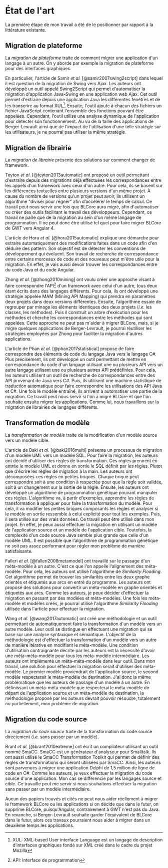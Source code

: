 # État de l'art

La première étape de mon travail a été de le positionner par rapport à la littérature existante.

## Migration de plateforme

La _migration de plateforme_ traite de comment migrer une application d'un langage à un autre.
On y aborde par exemple la migration de plateforme pour des interfaces graphiques.

En particulier, l'article de Samir *et al.* [@samir2007swing2script] dans lequel il est question de la migration de Swing vers Ajax.
Les auteurs ont développé un outil appelé Swing2Script qui permet d'automatiser
  la migration d'application Java-Swing en une application web Ajax.
Cet outil permet d'extraire depuis une application Java les différentes fenêtres et de
  les transcrire au format XUL[^XUL].
Ensuite, l'outil ajoute à chacun des fichiers un fichier JavaScript contenant l'ensemble des fonctions pouvant être appelées.
Cependant, l'outil utilise une analyse dynamique de l'application pour détecter son fonctionnement.
Au vu de la taille des applications de Berger-Levrault ainsi que de l'impact de l'utilisation d'une telle stratégie sur les utilisateurs,
  je ne pourrai pas utiliser la même stratégie.

## Migration de librairie

La _migration de librairie_ présente des solutions sur comment changer de framework.

Teyton  *et al.* [@teyton2013automatic] ont proposé un outil permettant d'extraire depuis des migrations déjà effectuées
  les correspondances entre les appels d'un framework avec ceux d'un autre.
Pour cela, ils se basent sur les différences textuelles entre plusieurs versions d'un même projet.
À cause du nombre de versions qu'un projet peut avoir, ils utilisent un algorithme
  "diviser pour régner" afin d’accélérer le temps de calcul.
Ce travail peut nous servir une fois que BLCore aura migré, afin d'automatiser ou créer des outils
  facilitant le travail des développeurs.
Cependant, ce travail ne parle que de la migration au sein d'un même langage de programmation.
Il ne peut donc être utilisé tel quel pour faire migrer BLCore de GWT vers Angular 4.

L'article de Hora *et al.* [@hora2015automatic] explique une démarche pour extraire
  automatiquement des modifications faites dans un code afin d'en déduire des pattern.
Son objectif est de détecter les conventions de développement qui évoluent.
Son travail de recherche de correspondance entre certains morceaux de code
  et des nouveaux peut m'être utile pour la migration.
En effet, je vais aussi devoir trouver les correspondances entre du code Java
  et du code Angular.

Zhong  *et al.* [@zhong2010mining] ont voulu créer une approche visant à faire correspondre
  l'API[^api] d'un framework avec celui d'un autre, tous deux étant écrits dans des langages différents.
Pour cela, ils ont développé une stratégie appelée MAM (Mining API Mapping) qui prendra en
  paramètres deux projets dans deux versions différentes.
Ensuite, l'algorithme essaie de regrouper par minage les éléments identiques des deux projets
  (_i.e._ les classes, les méthodes).
Puis il construit un arbre d’exécution pour les méthodes et cherche les correspondances
  entre les méthodes qui sont appelées.
Cette approche ne peut pas m'aider à migrer BLCore,
  mais, si je migre quelques applications de Berger-Levrault,
  je pourrai réutiliser les stratégies employées par Zhong pour faciliter la migration d'autres applications.

L'article de Phan *et al.* [@phan2017statistical] propose de faire correspondre des éléments de code du langage Java
  vers le langage C#.
Plus précisément, ils ont développé un outil permettant de mettre en correspondance du code d'un langage utilisant
  une ou plusieurs API vers un autre langage utilisant une ou plusieurs autres API prédéfinies.
Pour cela, les auteurs utilisent un outil de recherche de correspondances entre des API provenant de Java vers C#.
Puis, ils utilisent une machine statistique de traduction automatique pour faire correspondre les utilisations des API Java et C#.
Une fois le modèle entraîné, ils arrivent à automatiser une partie de la migration.
Ce travail peut nous servir si l'on a migré BLCore et que l'on souhaite ensuite migrer les applications.
Comme lui, nous travaillons sur la migration de librairies de langages différents.

## Transformation de modèle

La _transformation de modèle_ traite de la modification d'un modèle source vers un modèle cible.

L'article de Baki *et al.* [@baki2016multi] présente un processus de migration d'un modèle UML vers un modèle SQL.
Pour faire la migration, les auteurs ont décidé d'utiliser des règles de transformation.
Ces règles prennent en entrée le modèle UML et donne en sortie le SQL définit par les règles.
Plutot que d'écrire les règles de migration à la main.
Les auteurs ont décomposées ces règles en petites briques.
Chaque brique peut correspondre soit à une condition à respectée pour que la règle soit validée, soit à un changement sur la sortie de la règle.
Ensuite, les auteurs ont développé un algorithme de programmation génétique pouvant manipuler ces règles.
L'algorithme va, à partir d'exemples, apprendre les règles de transformation à appliquer pour faire la transformation du modèle.
Pour cela, il va modifier les petites briques composants les règles et analyser si le modèle en sortie ressemble à
  celui explicité pour tout les exemples.
Puis, il sera utilisé sur des vrais données.
Ce travail peut être utilisé dans mon projet.
En effet, je peux aussi effectuer la migration en utilisant un modèle de l'application source et un
  modèle de l'application cible.
Toutefois, la complexité d'un code source Java semble plus grande que celle d'un modèle UML.
Il est possible que l'algorithme de programmation génétique ne soit pas assez performant pour régler mon problème de manière satisfaisante.

Falleri *et al.* [@falleri2008metamodel] ont travaillé sur le passage d'un méta-modèle à un autre.
C'est ce que l'on appelle l'alignement des méta-modèle.
Pour cela, les auteurs ont utilisé l'algorithme de *Similarity Flooding*.
Cet algorithme permet de trouver les similarités entre les deux graphe orientés et étiquetés aux arcs en entré du programme.
Les auteurs ont proposé des solutions pour convertir un méta-modèle en graphe orientés et étiquetés aux arcs.
Comme les auteurs, je peux décider d'effectuer la migration en passant par des modèles et méta-modèles.
Une fois les méta-modèle et modèles créés, je pourrai utilisé l'algorithme *Similarity Flooding* utilisée dans l'article
  pour effectuer la migration.

Wang *et al.* [@wang2017automatic] ont créé une méthodologie et un outil permettant de automatiquement faire la transformation d'un modèle vers un autre modèle.
Leur outil se distingue en effectuant une migration qui se base sur une analyse syntaxique et sémantique.
L'objectif de la méthodologie est d'effectuer la transformation d'un modèle vers un autre de manière itérative en modifiant le méta-modèle.
Une condition d'utilisation contraignante décrite par les auteurs est la nécessité d'avoir
  une méta-méta-modèle pour tous les méta-modèle intermédiaire.
Les auteurs ont implémenté un méta-méta-modèle dans leur outil.
Dans mon travail, une solution pour effectuer la migration serait d'utiliser des méta-modèle.
Le premier modèle proviendrait de l'application source, le second modèle respecterait le méta-modèle de destination.
J'ai donc la même problématique que les auteurs de passage d'un modèle à un autre.
En définissant un méta-méta-modèle que respecterai le méta-modèle de départ de l'application source et un méta-modèle de destination,
  la méthodologie proposé par les auteurs devrait pouvoir résoudre, totalement ou partiellement, mon problème de migration.

## Migration du code source

La *migration du code source* traite de la transformation du code source directement (*i.e.* sans passer par un modèle).

Brant *et al.* [@brant2010extreme] ont écrit un compilateur utilisant un outil nommé SmaCC.
SmaCC est un générateur d'analyseur pour Smalltalk.
Ils ont aussi utilisé le SmaCC Transformation Toolkit qui permet de définir des règles de transformations qui seront utilisées par SmaCC.
Ainsi, les auteurs sont parvenues à migrer une application Delphi de 1,5 million de ligne de code en C#.
Comme les auteurs, je veux effectuer la migration du code source d'une application.
Mon cas se différencie par les langages source et cible.
Ce travaille peut me servir si nous souhaitons effectuer la migration sans passer par un modèle intermédiaire.

Aucun des papiers trouvés et cités ne peut nous aider réellement à migrer le framework BLCore ou les applications si on décide que dans le futur, on supprime BLCore, puisqu'Angular, contrairement à GWT n'est pas du Java.
En revanche, si Berger-Levrault souhaite garder l'équivalent de BLCore dans le futur, alors ces travaux pourraient nous aider à migrer dans un deuxième temps les applications.

[^api]: API: Interface de programmation
[^XUL]: XUL: XML-based User interface Language est un langage de description d’interfaces graphiques fondé sur XML créé dans le cadre du projet Mozilla
